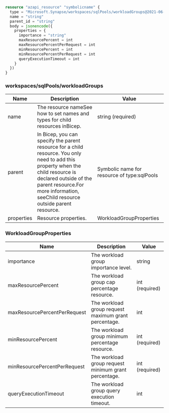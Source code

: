 ```terraform
resource "azapi_resource" "symbolicname" {
  type = "Microsoft.Synapse/workspaces/sqlPools/workloadGroups@2021-06-01"
  name = "string"
  parent_id = "string"
  body = jsonencode({
    properties = {
      importance = "string"
      maxResourcePercent = int
      maxResourcePercentPerRequest = int
      minResourcePercent = int
      minResourcePercentPerRequest = int
      queryExecutionTimeout = int
    }
  })
}

```

### workspaces/sqlPools/workloadGroups

| Name | Description | Value |
|-|-|-|
| name | The resource nameSee how to set names and types for child resources inBicep. | string (required) |
| parent | In Bicep, you can specify the parent resource for a child resource. You only need to add this property when the child resource is declared outside of the parent resource.For more information, seeChild resource outside parent resource. | Symbolic name for resource of type:sqlPools |
| properties | Resource properties. | WorkloadGroupProperties |


### WorkloadGroupProperties

| Name | Description | Value |
|-|-|-|
| importance | The workload group importance level. | string |
| maxResourcePercent | The workload group cap percentage resource. | int (required) |
| maxResourcePercentPerRequest | The workload group request maximum grant percentage. | int |
| minResourcePercent | The workload group minimum percentage resource. | int (required) |
| minResourcePercentPerRequest | The workload group request minimum grant percentage. | int (required) |
| queryExecutionTimeout | The workload group query execution timeout. | int |


